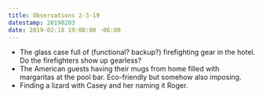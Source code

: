 ```yaml
---
title: Observations 2-3-19
datestamp: 20190203
date: 2019-02-18 19:00:00 -06:00
---
```


- The glass case full of (functional? backup?) firefighting gear in the hotel. Do the firefighters show up gearless?
- The American guests having their mugs from home filled with margaritas at the pool bar. Eco-friendly but somehow also imposing.
- Finding a lizard with Casey and her naming it Roger.
